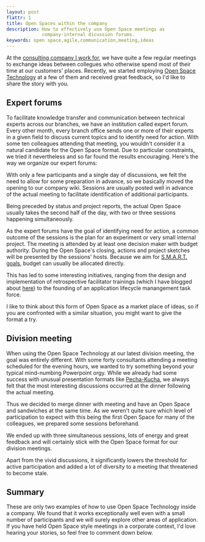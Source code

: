 ```yaml
---
layout: post
flattr: 1
title: Open Spaces within the company
description: How to effectively use Open Space meetings as
             company-internal dicussion forums.
keywords: open space,agile,communication,meeting,ideas
---
```

At the [consulting company I work
for](http://www.opitz-consulting.com), we have quite a few regular
meetings to exchange ideas between collegues who otherwise spend most
of their time at our customers' places.
Recently, we started employing [Open Space
Technology](http://www.openspaceworld.org/) at a few of them and
received great feedback, so I'd like to share the story with you.

## Expert forums
To facilitate knowledge transfer and communication between technical
experts across our branches, we have an institution called expert
forum. Every other month, every branch office sends one or more of
their experts in a given field to discuss current topics and to
identify need for action.
With some ten colleagues attending that meeting, you wouldn't consider
it a natural candidate for the Open Space format. Due to particular
constraints, we tried it nevertheless and so far found the results
encouraging. Here's the way we organize our expert forums:

With only a few participants and a single day of discussions, we felt
the need to allow for some preparation in advance, so we basically
moved the opening to our company wiki. Sessions are usually posted
well in advance of the actual meeting to facilitate identification of
additional participants.

Being preceded by status and project reports, the actual Open Space
usually takes the second half of the day, with two or three sessions
happening simultaneously.

As the expert forums have the goal of identifying need for action, a
common outcome of the sessions is the plan for an experiment or very
small internal project. The meeting is attended by at least one
decision maker with budget authority. During the Open Space's closing,
actions and project sketches will be presented by the sessions'
hosts. Because we aim for
[S.M.A.R.T. goals](http://www.goal-setting-guide.com/goal-setting-tutorials/smart-goal-setting),
budget can usually be allocated directly.

This has led to some interesting initiatives, ranging from the design
and implementation of retrospective facilitator trainings (which I
have blogged about [here](/2011/07/30/designing-a-facilitator-training-part-1.html "Designing a Facilitator training - Part 1")) to the founding of an application lifecycle
manangement task force.

I like to think about this form of Open Space as a market place of
ideas, so if you are confronted with a similar situation, you might
want to give the format a try.

## Division meeting
When using the Open Space Technology at our latest division meeting,
the goal was entirely different. With some forty consultants attending
a meeting scheduled for the evening hours, we wanted to try something
beyond your typical mind-numbing Powerpoint orgy. While we already had
some success with unusual presentation formats like
[Pecha-Kucha](http://www.pecha-kucha.org/), we always felt that the
most interesting discussions occurred at the dinner following the
actual meeting.

Thus we decided to merge dinner with meeting and have an Open Space
and sandwiches at the same time. As we weren't quite sure which level
of participation to expect with this being the first Open Space for
many of the colleagues, we prepared some sessions beforehand.

We ended up with three simultaneous sessions, lots of energy and great
feedback and will certainly stick with the Open Space format for our
division meetings.

Apart from the vivid discussions, it significantly lowers the
threshold for active participation and added a lot of diversity to a
meeting that threatened to become stale.

## Summary
These are only two examples of how to use Open Space Technology inside
a company. We found that it works exceptionally well even with a small
number of participants and we will surely explore other areas of
application. If you have held Open Space style meetings in a corporate
context, I'd love hearing your stories, so feel free to comment down
below.
